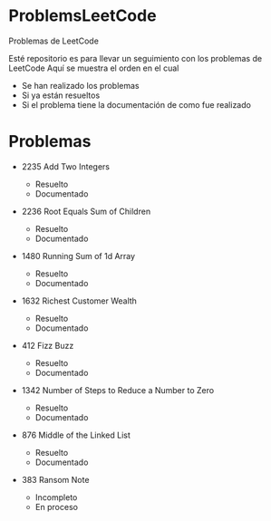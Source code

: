 # ProblemsLeetCode
Problemas de LeetCode

Esté repositorio es para llevar un seguimiento con los problemas de LeetCode
Aquí se muestra el orden en el cual
- Se han realizado los problemas
- Si ya están resueltos
- Si el problema tiene la documentación de como fue realizado
# Problemas

- 2235 Add Two Integers
    - Resuelto
    - Documentado

- 2236 Root Equals Sum of Children
    - Resuelto
    - Documentado

- 1480 Running Sum of 1d Array
    - Resuelto
    - Documentado

- 1632 Richest Customer Wealth
    - Resuelto
    - Documentado

- 412 Fizz Buzz
    - Resuelto
    - Documentado

- 1342 Number of Steps to Reduce a Number to Zero
    - Resuelto
    - Documentado

- 876 Middle of the Linked List
    - Resuelto
    - Documentado

- 383 Ransom Note
    - Incompleto
    - En proceso

